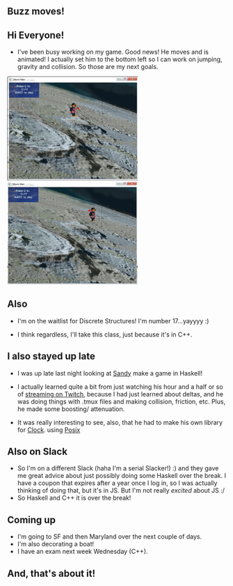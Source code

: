 ## Buzz moves!

## Hi Everyone! 

- I've been busy working on my game.
  Good news! He moves and is animated! 
  I actually set him to the bottom left so I can work on jumping, gravity and collision.
  So those are my next goals.

<img src="/images/buzzmoves/buzz.png" width="300">

<img src="/images/buzzmoves/buzz1.png" width="300">

## Also

- I'm on the waitlist for Discrete Structures! 
  I'm number 17...yayyyy :)
  
- I think regardless, I'll take this class, just because it's in C++.

## I also stayed up late

- I was up late last night looking at [Sandy](https://github.com/isovector?page=2&tab=repositories) make a game in Haskell! 

- I actually learned quite a bit from just watching his hour and a half or so
  of [streaming on Twitch](https://www.twitch.tv/isovector), because I had just 
  learned about deltas, and he was doing things with .tmux files and making collision,
  friction, etc. Plus, he made some boosting/ attenuation. 
- It was really interesting to see, also, that he had to make his own library for [Clock](https://hackage.haskell.org/package/time-1.8.0.3/docs/Data-Time-Clock-POSIX.html).
  using [Posix](https://hackage.haskell.org/package/unix)
  
## Also on Slack

- So I'm on a different Slack (haha I'm a serial Slacker!) :) 
  and they gave me great advice about just possibly doing some Haskell over the break.
  I have a coupon that expires after a year once I log in, so I was actually thinking of doing that,
  but it's in JS. But I'm not really *excited* about JS :/
- So Haskell and C++ it is over the break!

## Coming up
- I'm going to SF and then Maryland over the next couple of days.
- I'm also decorating a boat! 
- I have an exam next week Wednesday (C++).

## And, that's about it!

